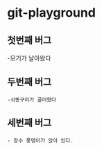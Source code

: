 # git-playground


## 첫번째 버그
 -모기가 날아왔다


## 두번째 버그

    -쇠똥구리가 굴러왔다

## 세번째 버그
    - 장수 풍뎅이가 앉아 있다.